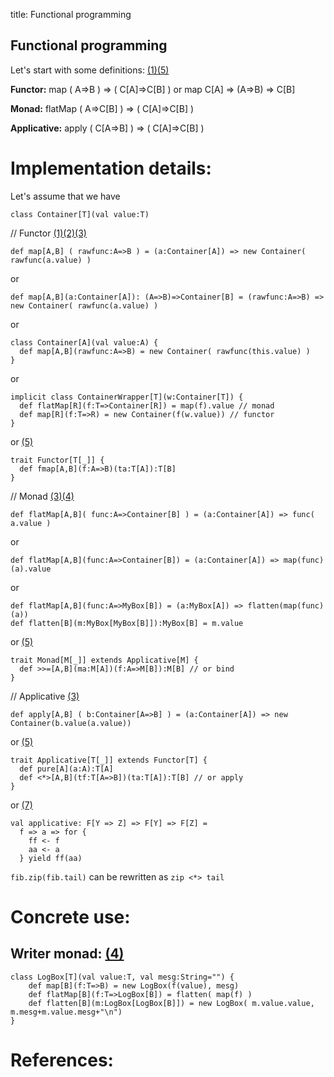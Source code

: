 title: Functional programming

## Functional programming

Let's start with some definitions: [(1)][1][(5)][5]

**Functor:**
    map ( A=>B ) => ( C[A]=>C[B] )   or   map C[A] => (A=>B) => C[B]

**Monad:**
    flatMap ( A=>C[B] ) => ( C[A]=>C[B] )

**Applicative:**
    apply ( C[A=>B] ) => ( C[A]=>C[B] )


Implementation details:
=======================

Let's assume that we have

    class Container[T](val value:T)

// Functor [(1)][1][(2)][2][(3)][3]

    def map[A,B] ( rawfunc:A=>B ) = (a:Container[A]) => new Container( rawfunc(a.value) )

or

    def map[A,B](a:Container[A]): (A=>B)=>Container[B] = (rawfunc:A=>B) => new Container( rawfunc(a.value) )

or

    class Container[A](val value:A) {
      def map[A,B](rawfunc:A=>B) = new Container( rawfunc(this.value) )
    }

or

    implicit class ContainerWrapper[T](w:Container[T]) {
      def flatMap[R](f:T=>Container[R]) = map(f).value // monad
      def map[R](f:T=>R) = new Container(f(w.value)) // functor
    }

or [(5)][5]

    trait Functor[T[_]] {
      def fmap[A,B](f:A=>B)(ta:T[A]):T[B]
    }

// Monad [(3)][3][(4)][4]

    def flatMap[A,B]( func:A=>Container[B] ) = (a:Container[A]) => func( a.value )

or 

    def flatMap[A,B](func:A=>Container[B]) = (a:Container[A]) => map(func)(a).value

or 

    def flatMap[A,B](func:A=>MyBox[B]) = (a:MyBox[A]) => flatten(map(func)(a))
    def flatten[B](m:MyBox[MyBox[B]]):MyBox[B] = m.value

or [(5)][5]

    trait Monad[M[_]] extends Applicative[M] {
      def >>=[A,B](ma:M[A])(f:A=>M[B]):M[B] // or bind
    }

// Applicative [(3)][3]

    def apply[A,B] ( b:Container[A=>B] ) = (a:Container[A]) => new Container(b.value(a.value))

or [(5)][5]

    trait Applicative[T[_]] extends Functor[T] {
      def pure[A](a:A):T[A]
      def <*>[A,B](tf:T[A=>B])(ta:T[A]):T[B] // or apply
    }

or [(7)][7]

    val applicative: F[Y => Z] => F[Y] => F[Z] =
      f => a => for {
        ff <- f
        aa <- a
      } yield ff(aa)

`fib.zip(fib.tail)` can be rewritten as `zip <*> tail`

Concrete use:
=============

Writer monad: [(4)][4]
-------------

    class LogBox[T](val value:T, val mesg:String="") {
        def map[B](f:T=>B) = new LogBox(f(value), mesg)
        def flatMap[B](f:T=>LogBox[B]) = flatten( map(f) )
        def flatten[B](m:LogBox[LogBox[B]]) = new LogBox( m.value.value, m.mesg+m.value.mesg+"\n")
    }
 

References:
===========

[1]: http://thedet.wordpress.com/2012/04/28/functors-monads-applicatives-can-be-so-simple/ "Functors, Monads, Applicatives – can be so simple"

[2]: http://thedet.wordpress.com/2012/05/04/functors-monads-applicatives-different-implementations/ "Functors, Monads, Applicatives – different implementations"

[3]: http://thedet.wordpress.com/2012/05/20/functors-monads-applicatives-playing-with-map-functor/ "Functors, Monads, Applicatives – playing with map (Functor)"

[4]: http://thedet.wordpress.com/2013/01/21/functors-monads-applicatives-taking-monad-apart-draft/ "Functors, Monads, Applicatives – taking Monad apart"

[5]: http://gabrielsw.blogspot.de/2011/08/functors-applicative-functors-and.html "Functors, Applicative Functors, and Monads aren't that scary"

[6]: http://www.haskell.org/wikiupload/e/e9/Typeclassopedia.pdf "Haskell Typeclassopedia"

[7]: https://groups.google.com/forum/#!msg/scala-user/uh5w6N2eAHY/3Shf1295VpYJ "Case study of fib.zip(fib.tail) by Tony Morris"

